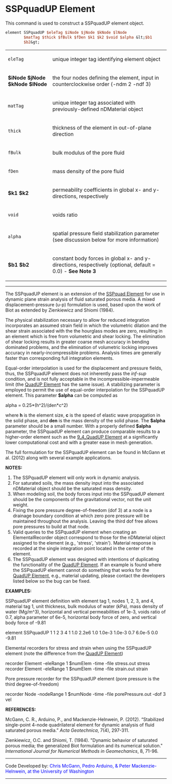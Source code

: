 # SSPquadUP Element

<p>This command is used to construct a SSPquadUP element object.</p>

```tcl
element SSPquadUP $eleTag $iNode $jNode $kNode $lNode
        $matTag $thick $fBulk $fDen $k1 $k2 $void $alpha &lt;$b1
        $b2&gt;
```

<table>
<tbody>
<tr class="odd">
<td><code class="parameter-table-variable">eleTag</code></td>
<td><p>unique integer tag identifying element object</p></td>
</tr>
<tr class="even">
<td><p><strong>$iNode $jNode $kNode $lNode</strong></p></td>
<td><p>the four nodes defining the element, input in counterclockwise
order (-ndm 2 -ndf 3)</p></td>
</tr>
<tr class="odd">
<td><code class="parameter-table-variable">matTag</code></td>
<td><p>unique integer tag associated with previously-defined nDMaterial
object</p></td>
</tr>
<tr class="even">
<td><code class="parameter-table-variable">thick</code></td>
<td><p>thickness of the element in out-of-plane direction</p></td>
</tr>
<tr class="odd">
<td><code class="parameter-table-variable">fBulk</code></td>
<td><p>bulk modulus of the pore fluid</p></td>
</tr>
<tr class="even">
<td><code class="parameter-table-variable">fDen</code></td>
<td><p>mass density of the pore fluid</p></td>
</tr>
<tr class="odd">
<td><p><strong>$k1 $k2</strong></p></td>
<td><p>permeability coefficients in global x- and y-directions,
respectively</p></td>
</tr>
<tr class="even">
<td><code class="parameter-table-variable">void</code></td>
<td><p>voids ratio</p></td>
</tr>
<tr class="odd">
<td><code class="parameter-table-variable">alpha</code></td>
<td><p>spatial pressure field stabilization parameter (see discussion
below for more information)</p></td>
</tr>
<tr class="even">
<td><p><strong>$b1 $b2</strong></p></td>
<td><p>constant body forces in global x- and y-directions, respectively
(optional, default = 0.0) - <strong>See Note 3</strong></p></td>
</tr>
</tbody>
</table>
<hr />
<p>The SSPquadUP element is an extension of the <a
href="SSPquad_Element" title="wikilink">SSPquad Element</a> for use in
dynamic plane strain analysis of fluid saturated porous media. A mixed
displacement-pressure (u-p) formulation is used, based upon the work of
Biot as extended by Zienkiewicz and Shiomi (1984).</p>
<p>The physical stabilization necessary to allow for reduced integration
incorporates an assumed strain field in which the volumetric dilation
and the shear strain associated with the the hourglass modes are zero,
resulting in an element which is free from volumetric and shear locking.
The elimination of shear locking results in greater coarse mesh accuracy
in bending dominated problems, and the elimination of volumetric locking
improves accuracy in nearly-incompressible problems. Analysis times are
generally faster than corresponding full integration elements.</p>
<p>Equal-order interpolation is used for the displacement and pressure
fields, thus, the SSPquadUP element does not inherently pass the
<em>inf-sup</em> condition, and is not fully acceptable in the
incompressible-impermeable limit (the <a
href="http://opensees.berkeley.edu/OpenSees/manuals/usermanual/1098.htm">QuadUP
Element</a> has the same issue). A stabilizing parameter is employed to
permit the use of equal-order interpolation for the SSPquadUP element.
This parameter <strong>$alpha</strong> can be computed as</p>
<p>alpha = 0.25*(h^2)/(den*c^2)</p>
<p>where <strong>h</strong> is the element size, <strong>c</strong> is
the speed of elastic wave propagation in the solid phase, and
<strong>den</strong> is the mass density of the solid phase. The
<strong>$alpha</strong> parameter should be a small number. With a
properly defined <strong>$alpha</strong> parameter, the SSPquadUP
element can produce comparable results to a higher-order element such as
the <a href="Nine_Four_Node_Quad_u-p_Element" title="wikilink">
9_4_QuadUP Element</a> at a significantly lower computational cost and
with a greater ease in mesh generation.</p>
<p>The full formulation for the SSPquadUP element can be found in McGann
et al. (2012) along with several example applications.</p>
<p><strong>NOTES:</strong></p>
<ol>
<li>The SSPquadUP element will only work in dynamic analysis.</li>
<li>For saturated soils, the mass density input into the associated
nDMaterial object should be the saturated mass density.</li>
<li>When modeling soil, the body forces input into the SSPquadUP element
should be the components of the gravitational vector, not the unit
weight.</li>
<li>Fixing the pore pressure degree-of-freedom (dof 3) at a node is a
drainage boundary condition at which zero pore pressure will be
maintained throughout the analysis. Leaving the third dof free allows
pore pressures to build at that node.</li>
<li>Valid queries to the SSPquadUP element when creating an
ElementalRecorder object correspond to those for the nDMaterial object
assigned to the element (e.g., 'stress', 'strain'). Material response is
recorded at the single integration point located in the center of the
element.</li>
<li>The SSPquadUP element was designed with intentions of duplicating
the functionality of the <a
href="http://opensees.berkeley.edu/OpenSees/manuals/usermanual/1098.htm">QuadUP
Element</a>. If an example is found where the SSPquadUP element cannot
do something that works for the <a
href="http://opensees.berkeley.edu/OpenSees/manuals/usermanual/1098.htm">QuadUP
Element</a>, e.g., material updating, please contact the developers
listed below so the bug can be fixed.</li>
</ol>
<p><strong>EXAMPLES:</strong></p>
<p>SSPquadUP element definition with element tag 1, nodes 1, 2, 3, and
4, material tag 1, unit thickness, bulk modulus of water (kPa), mass
density of water (Mg/m^3), horizontal and vertical permeabilities of
1e-3, voids ratio of 0.7, alpha parameter of 6e-5, horizontal body force
of zero, and vertical body force of -9.81</p>
<p>element SSPquadUP 1 1 2 3 4 1 1.0 2.2e6 1.0 1.0e-3 1.0e-3 0.7 6.0e-5
0.0 -9.81</p>
<p>Elemental recorders for stress and strain when using the SSPquadUP
element (note the difference from the <a
href="http://opensees.berkeley.edu/OpenSees/manuals/usermanual/1098.htm">QuadUP
Element</a>)</p>
<p>recorder Element -eleRange 1 $numElem -time -file stress.out stress
recorder Element -eleRange 1 $numElem -time -file strain.out strain</p>
<p>Pore pressure recorder for the SSPquadUP element (pore pressure is
the third degree-of-freedom)</p>
<p>recorder Node -nodeRange 1 $numNode -time -file porePressure.out -dof
3 vel</p>
<p><strong>REFERENCES:</strong></p>
<p>McGann, C. R., Arduino, P., and Mackenzie-Helnwein, P. (2012).
“Stabilized single-point 4-node quadrilateral element for dynamic
analysis of fluid saturated porous media.” <em>Acta Geotechnica</em>,
7(4), 297-311.</p>
<p>Zienkiewicz, O.C. and Shiomi, T. (1984). "Dynamic behavior of
saturated porous media; the generalized Biot formulation and its
numerical solution." <em>International Journal for Numerical Methods in
Geomechanics</em>, 8, 71-96.</p>
<hr />
<p>Code Developed by: <span style="color:blue"> Chris McGann,
Pedro Arduino, &amp; Peter Mackenzie-Helnwein, at the University of
Washington </span></p>
<hr />
